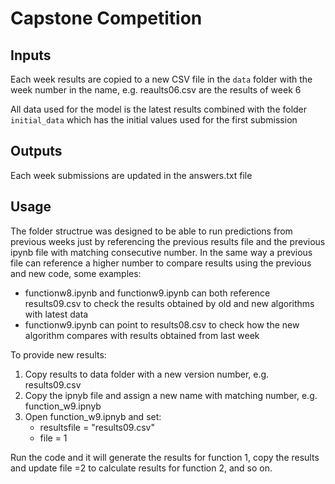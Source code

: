 # Capstone Competition

## Inputs

Each week results are copied to a new CSV file in the `data` folder with the week number in the name, e.g. reaults06.csv are the results of week 6

All data used for the model is the latest results combined with the folder `initial_data` which has the initial values used for the first submission

## Outputs

Each week submissions are updated in the answers.txt file

## Usage

The folder structrue was designed to be able to run predictions from previous weeks just by referencing the previous results file and the previous ipynb file with matching consecutive number. In the same way a previous file can reference a higher number to compare results using the previous and new code, some examples:

- functionw8.ipynb and functionw9.ipynb can both reference results09.csv to check the results obtained by old and new algorithms with latest data
- functionw9.ipynb can point to results08.csv to check how the new algorithm compares with results obtained from last week

To provide new results:

1. Copy results to data folder with a new version number, e.g. results09.csv
2. Copy the ipnyb file and assign a new name with matching number, e.g. function_w9.ipnyb
3. Open function_w9.ipnyb and set:
   - resultsfile = "results09.csv"
   - file = 1

Run the code and it will generate the results for function 1, copy the results and update file =2 to calculate results for function 2, and so on.
